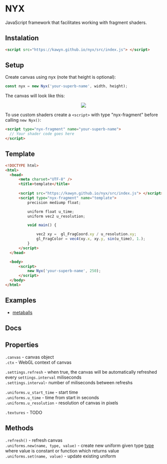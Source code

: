 # NYX
JavaScript framework that facilitates working with fragment shaders.

## Instalation
```html
<script src="https://kawyn.github.io/nyx/src/index.js"> </script>
```

## Setup
Create canvas using nyx (note that height is optional):
```js
const nyx = new Nyx('your-superb-name', width, height);
```

The canvas will look like this: <br />
<p align="center">
  <img src="https://user-images.githubusercontent.com/51327713/120539723-28d7ea80-c3e8-11eb-933e-7675815aade3.png"/>
</p>

To use custom shaders create a `<script>` with type "nyx-fragment" before calling `new Nyx()`:
```html
<script type="nyx-fragment" name="your-superb-name"> 
  // Your shader code goes here
</script>
```

## Template
```html
<!DOCTYPE html>
<html>
  <head>
      <meta charset="UTF-8" />
      <title>template</title>
      
      <script src="https://kawyn.github.io/nyx/src/index.js"> </script>
      <script type="nyx-fragment" name="template">
          precision mediump float;

          uniform float u_time;
          uniform vec2 u_resolution;

          void main() {

              vec2 xy =  gl_FragCoord.xy / u_resolution.xy;
              gl_FragColor = vec4(xy.x, xy.y, sin(u_time), 1.);
          }
      </script>
  </head>

  <body>
      <script>
          new Nyx('your-superb-name', 250);
      </script>
  </body>
</html>
```

## Examples
- [metaballs](https://kawyn.github.io/nyx/docs/examples/metaballs.html)


## Docs
Properties
---
`.canvas` - canvas object <br />
`.ctx` - WebGL context of canvas <br />

`.settings.refresh` - when true, the canvas will be automatically refreshed every `settings.interval` miliseconds <br />
`.settings.interval`- number of miliseconds between refreshs <br />

`.uniforms.u_start_time` - start time <br >
`.uniforms.u_time` - time from start in seconds <br >
`.uniforms.u_resolution` - resolution of canvas in pixels <br >

`.textures` - TODO

Methods
---
`.refresh()` - refresh canvas <br />
`.uniforms.new(name, type, value)` - create new uniform given type [type](https://webglfundamentals.org/webgl/lessons/webgl-shaders-and-glsl.html#uniforms) where value is constant or function which returns value
`.uniforms.set(name, value)` - update existing uniform
